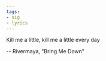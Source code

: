 ```yaml
---
tags:
- sig
- lyrics
---
```


Kill me a little, kill me a little every day

-- Rivermaya, "Bring Me Down"